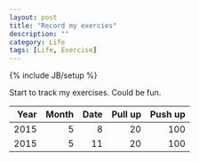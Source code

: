 ```yaml
---
layout: post
title: "Record my exercies"
description: ""
category: Life
tags: [Life, Exercise]
---
```

{% include JB/setup %}



<script type="text/javascript"
 src="http://cdn.mathjax.org/mathjax/latest/MathJax.js?config=TeX-AMS-MML_HTMLorMML">
</script>


Start to track my exercises. Could be fun.

|Year|Month|Date|Pull up|Push up|
|--------:|------------:|------------:|-------:|-------:|
|2015|5|8|20|100|
|2015|5|11|20|100|
